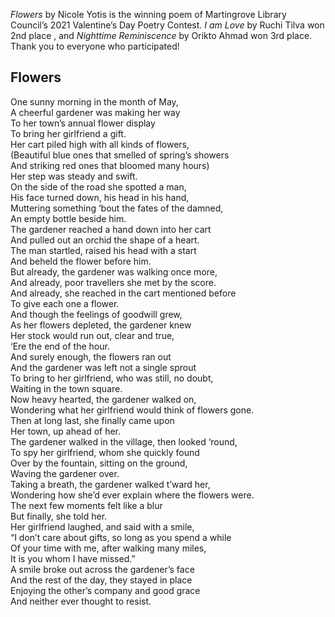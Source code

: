 
*Flowers* by Nicole Yotis is the winning poem of 
Martingrove Library Council’s 2021 Valentine’s Day Poetry 
Contest. *I am Love* by Ruchi Tilva won 2nd place , and 
*Nighttime Reminiscence* by Orikto Ahmad won 3rd place. 
Thank you to everyone who participated!

## Flowers

One sunny morning in the month of May,\
A cheerful gardener was making her way\
To her town’s annual flower display\
To bring her girlfriend a gift.\
Her cart piled high with all kinds of flowers,\
(Beautiful blue ones that smelled of spring’s showers\
And striking red ones that bloomed many hours)\
Her step was steady and swift.\
On the side of the road she spotted a man,\
His face turned down, his head in his hand,\
Muttering something ‘bout the fates of the damned,\
An empty bottle beside him.\
The gardener reached a hand down into her cart\
And pulled out an orchid the shape of a heart.\
The man startled, raised his head with a start\
And beheld the flower before him.\
But already, the gardener was walking once more,\
And already, poor travellers she met by the score.\
And already, she reached in the cart mentioned before\
To give each one a flower.\
And though the feelings of goodwill grew,\
As her flowers depleted, the gardener knew\
Her stock would run out, clear and true,\
‘Ere the end of the hour.\
And surely enough, the flowers ran out\
And the gardener was left not a single sprout\
To bring to her girlfriend, who was still, no doubt,\
Waiting in the town square.\
Now heavy hearted, the gardener walked on,\
Wondering what her girlfriend would think of flowers gone.\
Then at long last, she finally came upon\
Her town, up ahead of her.\
The gardener walked in the village, then looked ‘round,\
To spy her girlfriend, whom she quickly found\
Over by the fountain, sitting on the ground,\
Waving the gardener over.\
Taking a breath, the gardener walked t’ward her,\
Wondering how she’d ever explain where the flowers were.\
The next few moments felt like a blur\
But finally, she told her.\
Her girlfriend laughed, and said with a smile,\
“I don’t care about gifts, so long as you spend a while\
Of your time with me, after walking many miles,\
It is you whom I have missed.”\
A smile broke out across the gardener’s face\
And the rest of the day, they stayed in place\
Enjoying the other’s company and good grace\
And neither ever thought to resist.

